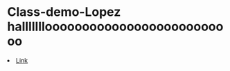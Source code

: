 # Class-demo-Lopez hallllllloooooooooooooooooooooooooo

<!DOCTYPE html>
<html lang="en">
<head>
 <li><a href="portfolio index">Link</a></li>
</head>
</html>

